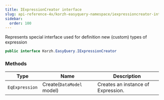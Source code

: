 ```yaml
---
title: IExpressionCreator interface
slug: api-reference-4x/korzh-easyquery-namespace/iexpressioncreator-interface
sidebar:
  order: 100
---
```


Represents special interface used for definition new (custom) types of expression
```csharp
public interface Korzh.EasyQuery.IExpressionCreator

```

### Methods

| Type | Name | Description | 
| --- | --- | --- | 
| `EqExpression` | Create(`DataModel` model) | Creates an instance of Expression. |
